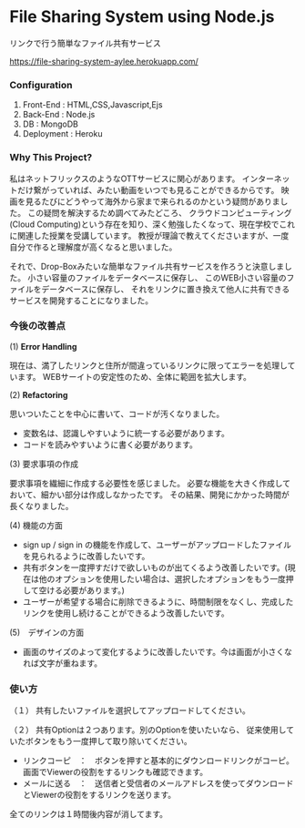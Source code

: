 # File Sharing System using Node.js
リンクで行う簡単なファイル共有サービス


https://file-sharing-system-aylee.herokuapp.com/

### Configuration
1. Front-End : HTML,CSS,Javascript,Ejs
2. Back-End : Node.js
3. DB : MongoDB
4. Deployment : Heroku

### Why This Project?

私はネットフリックスのようなOTTサービスに関心があります。
インターネットだけ繋がっていれば、みたい動画をいつでも見ることができるからです。 
映画を見るたびにどうやって海外から家まで来られるのかという疑問がありました。
この疑問を解決するため調べてみたどころ、
クラウドコンピューティング(Cloud Computing)という存在を知り、深く勉強したくなって、現在学校でこれに関連した授業を受講しています。 
教授が理論で教えてくださいますが、一度自分で作ると理解度が高くなると思いました。

それで、Drop-Boxみたいな簡単なファイル共有サービスを作ろうと決意しました。
小さい容量のファイルをデータベースに保存し、
このWEB小さい容量のファイルをデータベースに保存し、
それをリンクに置き換えて他人に共有できるサービスを開発することになりました。

### __今後の改善点__

(1) __Error Handling__

現在は、満了したリンクと住所が間違っているリンクに限ってエラーを処理しています。 
WEBサーイトの安定性のため、全体に範囲を拡大します。


(2) __Refactoring__

思いついたことを中心に書いて、コードが汚くなりました。 
* 変数名は、認識しやすいように統一する必要があります。
* コードを読みやすいように書く必要があります。

(3) 要求事項の作成

要求事項を繊細に作成する必要性を感じました。 
必要な機能を大きく作成しておいて、細かい部分は作成しなかったです。
その結果、開発にかかった時間が長くなりました。

(4) 機能の方面
* sign up / sign in の機能を作成して、ユーザーがアップロードしたファイルを見られるように改善したいです。
* 共有ボタンを一度押すだけで欲しいものが出てくるよう改善したいです。(現在は他のオプションを使用したい場合は、選択したオプションをもう一度押して空ける必要があります。)
* ユーザーが希望する場合に削除できるように、時間制限をなくし、完成したリンクを使用し続けることができるよう改善したいです。

(5)　デザインの方面
* 画面のサイズのよって変化するように改善したいです。今は画面が小さくなれば文字が重ねます。

### 使い方

（１）	共有したいファイルを選択してアップロードしてください。

（２）	共有Optionは２つあります。別のOptionを使いたいなら、
従来使用していたボタンをもう一度押して取り除いてください。
  * リンクコーピ　：　ボタンを押すと基本的にダウンロードリンクがコーピ。画面でViewerの役割をするリンクも確認できます。
  * メールに送る　：　送信者と受信者のメールアドレスを使ってダウンロードとViewerの役割をするリンクを送ります。
 
全てのリンクは１時間後内容が消してます。
 
